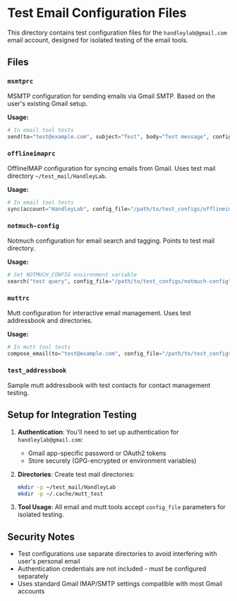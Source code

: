 # Test Email Configuration Files

This directory contains test configuration files for the `handleylab@gmail.com` email account, designed for isolated testing of the email tools.

## Files

### `msmtprc`
MSMTP configuration for sending emails via Gmail SMTP. Based on the user's existing Gmail setup.

**Usage:**
```python
# In email tool tests
send(to="test@example.com", subject="Test", body="Test message", config_file="/path/to/test_configs/msmtprc")
```

### `offlineimaprc` 
OfflineIMAP configuration for syncing emails from Gmail. Uses test mail directory `~/test_mail/HandleyLab`.

**Usage:**
```python
# In email tool tests  
sync(account="HandleyLab", config_file="/path/to/test_configs/offlineimaprc")
```

### `notmuch-config`
Notmuch configuration for email search and tagging. Points to test mail directory.

**Usage:**
```python
# Set NOTMUCH_CONFIG environment variable
search("test query", config_file="/path/to/test_configs/notmuch-config")
```

### `muttrc`
Mutt configuration for interactive email management. Uses test addressbook and directories.

**Usage:**
```python
# In mutt tool tests
compose_email(to="test@example.com", config_file="/path/to/test_configs/muttrc")
```

### `test_addressbook`
Sample mutt addressbook with test contacts for contact management testing.

## Setup for Integration Testing

1. **Authentication**: You'll need to set up authentication for `handleylab@gmail.com`:
   - Gmail app-specific password or OAuth2 tokens
   - Store securely (GPG-encrypted or environment variables)

2. **Directories**: Create test mail directories:
   ```bash
   mkdir -p ~/test_mail/HandleyLab
   mkdir -p ~/.cache/mutt_test
   ```

3. **Tool Usage**: All email and mutt tools accept `config_file` parameters for isolated testing.

## Security Notes

- Test configurations use separate directories to avoid interfering with user's personal email
- Authentication credentials are not included - must be configured separately
- Uses standard Gmail IMAP/SMTP settings compatible with most Gmail accounts